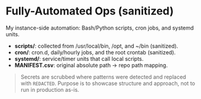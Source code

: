 # Fully-Automated Ops (sanitized)

My instance-side automation: Bash/Python scripts, cron jobs, and systemd units.

- **scripts/**: collected from /usr/local/bin, /opt, and ~/bin (sanitized).
- **cron/**: cron.d, daily/hourly jobs, and the root crontab (sanitized).
- **systemd/**: service/timer units that call local scripts.
- **MANIFEST.csv**: original absolute path → repo path mapping.

> Secrets are scrubbed where patterns were detected and replaced with `REDACTED`.
> Purpose is to showcase structure and approach, not to run in production as-is.
